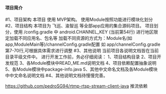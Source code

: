 ####    项目简介    ####
#1、项目架构
    本项目 使用 MVP架构。 使用Module按照功能进行模块化划分
#2、项目结构
    本项目为 飞巡、渝智巡 等全部app应用的集合源码项目。
    项目划分，使用 /config.gradle 中 android.CHANNEL_KEY (当前第54行) 进行地区限定加载不同应用名、包名等
    加载不同资源的方式为：Module名(如 app,ModuleMain等)/channelConfig.gradle配置 如 app/channelConfig.gradle第7-70行,可根据具体需求进行调整
#3、其他说明
    当前项目各说明文档皆在当前目录平级文件中。
    进行开发工作前，务必仔细阅读：
    1、项目结构目录
    2、项目开发规范
    3、各Module模块中READ_ME.md说明文档
    4、项目依赖配置抽象说明
    5、各Module模块中package-info.java
    5、其他中文命名文档及各Module模块中中文命名说明文档
#4、其他说明文档待慢慢完善。

https://github.com/pedroSG94/rtmp-rtsp-stream-client-java
推流依赖